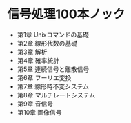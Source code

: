 # 信号処理100本ノック
- 第1章 Unixコマンドの基礎
- 第2章 線形代数の基礎
- 第3章 解析
- 第4章 確率統計
- 第5章 連続信号と離散信号
- 第6章 フーリエ変換
- 第7章 線形時不変システム
- 第8章 マルチレートシステム
- 第9章 音信号
- 第10章 画像信号
